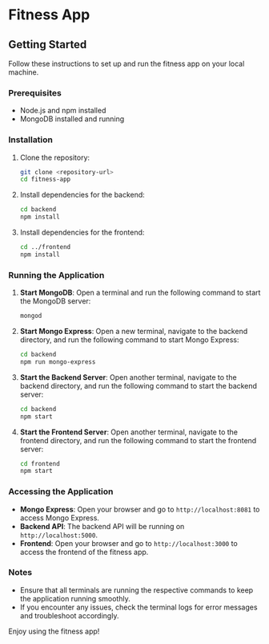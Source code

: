 # Fitness App

## Getting Started

Follow these instructions to set up and run the fitness app on your local machine.

### Prerequisites

- Node.js and npm installed
- MongoDB installed and running

### Installation

1. Clone the repository:

   ```sh
   git clone <repository-url>
   cd fitness-app
   ```

2. Install dependencies for the backend:

   ```sh
   cd backend
   npm install
   ```

3. Install dependencies for the frontend:
   ```sh
   cd ../frontend
   npm install
   ```

### Running the Application

1. **Start MongoDB**:
   Open a terminal and run the following command to start the MongoDB server:

   ```sh
   mongod
   ```

2. **Start Mongo Express**:
   Open a new terminal, navigate to the backend directory, and run the following command to start Mongo Express:

   ```sh
   cd backend
   npm run mongo-express
   ```

3. **Start the Backend Server**:
   Open another terminal, navigate to the backend directory, and run the following command to start the backend server:

   ```sh
   cd backend
   npm start
   ```

4. **Start the Frontend Server**:
   Open another terminal, navigate to the frontend directory, and run the following command to start the frontend server:
   ```sh
   cd frontend
   npm start
   ```

### Accessing the Application

- **Mongo Express**: Open your browser and go to `http://localhost:8081` to access Mongo Express.
- **Backend API**: The backend API will be running on `http://localhost:5000`.
- **Frontend**: Open your browser and go to `http://localhost:3000` to access the frontend of the fitness app.

### Notes

- Ensure that all terminals are running the respective commands to keep the application running smoothly.
- If you encounter any issues, check the terminal logs for error messages and troubleshoot accordingly.

Enjoy using the fitness app!
